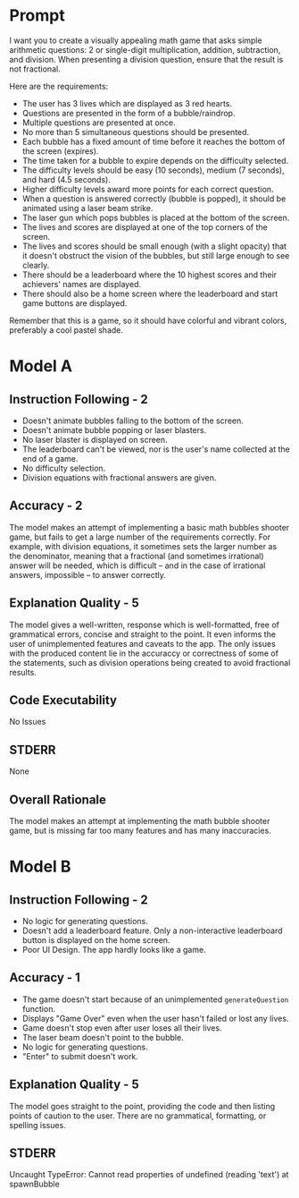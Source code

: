 # Prompt
I want you to create a visually appealing math game that asks simple arithmetic questions: 2 or single-digit multiplication, addition, subtraction, and division. When presenting a division question, ensure that the result is not fractional.

Here are the requirements:
- The user has 3 lives which are displayed as 3 red hearts.
- Questions are presented in the form of a bubble/raindrop.
- Multiple questions are presented at once.
- No more than 5 simultaneous questions should be presented.
- Each bubble has a fixed amount of time before it reaches the bottom of the screen (expires).
- The time taken for a bubble to expire depends on the difficulty selected.
- The difficulty levels should be easy (10 seconds), medium (7 seconds), and hard (4.5 seconds).
- Higher difficulty levels award more points for each correct question.
- When a question is answered correctly (bubble is popped), it should be animated using a laser beam strike.
- The laser gun which pops bubbles is placed at the bottom of the screen.
- The lives and scores are displayed at one of the top corners of the screen.
- The lives and scores should be small enough (with a slight opacity) that it doesn't obstruct the vision of the bubbles, but still large enough to see clearly.
- There should be a leaderboard where the 10 highest scores and their achievers' names are displayed.
- There should also be a home screen where the leaderboard and start game buttons are displayed.

Remember that this is a game, so it should have colorful and vibrant colors, preferably a cool pastel shade.

# Model A
## Instruction Following - 2
- Doesn't animate bubbles falling to the bottom of the screen.
- Doesn't animate bubble popping or laser blasters.
- No laser blaster is displayed on screen.
- The leaderboard can't be viewed, nor is the user's name collected at the end of a game.
- No difficulty selection.
- Division equations with fractional answers are given.

## Accuracy - 2
The model makes an attempt of implementing a basic math bubbles shooter game, but fails to get a large number of the requirements correctly. For example, with division equations, it sometimes sets the larger number as the denominator, meaning that a fractional (and sometimes irrational) answer will be needed, which is difficult – and in the case of irrational answers, impossible – to answer correctly.

## Explanation Quality - 5
The model gives a well-written, response which is well-formatted, free of grammatical errors, concise and straight to the point. It even informs the user of unimplemented features and caveats to the app. The only issues with the produced content lie in the accuraccy or correctness of some of the statements, such as division operations being created to avoid fractional results.

## Code Executability
No Issues

## STDERR
None

## Overall Rationale
The model makes an attempt at implementing the math bubble shooter game, but is missing far too many features and has many inaccuracies.


# Model B
## Instruction Following - 2
- No logic for generating questions.
- Doesn't add a leaderboard feature. Only a non-interactive leaderboard button is displayed on the home screen.
- Poor UI Design. The app hardly looks like a game.

## Accuracy - 1
- The game doesn't start because of an unimplemented `generateQuestion` function.
- Displays "Game Over" even when the user hasn't failed or lost any lives.
- Game doesn't stop even after user loses all their lives.
- The laser beam doesn't point to the bubble.
- No logic for generating questions.
- "Enter" to submit doesn't work.

## Explanation Quality - 5
The model goes straight to the point, providing the code and then listing points of caution to the user. There are no grammatical, formatting, or spelling issues.

## STDERR
Uncaught TypeError: Cannot read properties of undefined (reading 'text')
    at spawnBubble

